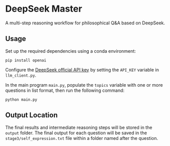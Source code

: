 # DeepSeek Master  

A multi-step reasoning workflow for philosophical Q&A based on DeepSeek.  

## Usage  

Set up the required dependencies using a conda environment:  

```  
pip install openai  
```  

Configure the [DeepSeek official API key](https://platform.deepseek.com/api_keys) by setting the `API_KEY` variable in `llm_client.py`.  

In the main program `main.py`, populate the `topics` variable with one or more questions in list format, then run the following command:  

```  
python main.py  
```  

## Output Location  

The final results and intermediate reasoning steps will be stored in the `output` folder. The final output for each question will be saved in the `stage3/self_expression.txt` file within a folder named after the question.